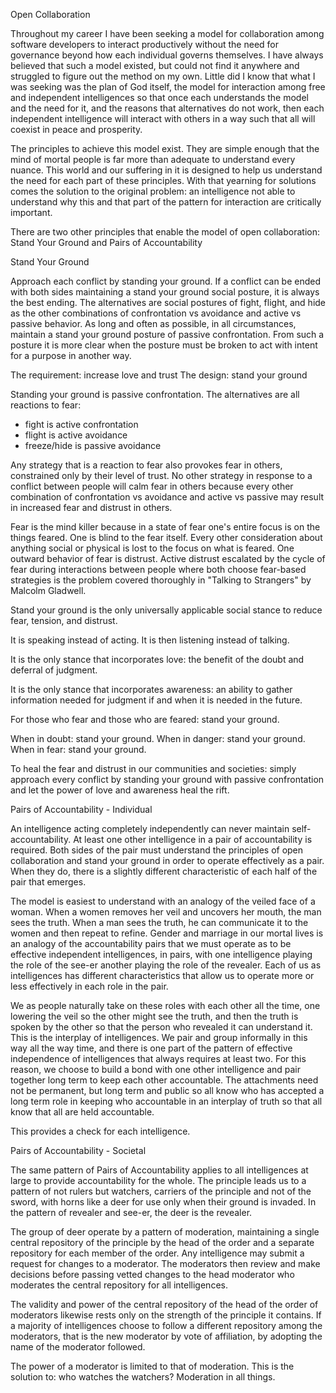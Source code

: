 Open Collaboration

Throughout my career I have been seeking a model for collaboration among software developers to interact productively without the need for governance beyond how each individual governs themselves. I have always believed that such a model existed, but could not find it anywhere and struggled to figure out the method on my own. Little did I know that what I was seeking was the plan of God itself, the model for interaction among free and independent intelligences so that once each understands the model and the need for it, and the reasons that alternatives do not work, then each independent intelligence will interact with others in a way such that all will coexist in peace and prosperity.

The principles to achieve this model exist. They are simple enough that the mind of mortal people is far more than adequate to understand every nuance. This world and our suffering in it is designed to help us understand the need for each part of these principles. With that yearning for solutions comes the solution to the original problem: an intelligence not able to understand why this and that part of the pattern for interaction are critically important.

There are two other principles that enable the model of open collaboration: Stand Your Ground and Pairs of Accountability

Stand Your Ground

Approach each conflict by standing your ground. If a conflict can be ended with both sides maintaining a stand your ground social posture, it is always the best ending. The alternatives are social postures of fight, flight, and hide as the other combinations of confrontation vs avoidance and active vs passive behavior. As long and often as possible, in all circumstances, maintain a stand your ground posture of passive confrontation. From such a posture it is more clear when the posture must be broken to act with intent for a purpose in another way.

The requirement: increase love and trust
The design: stand your ground

Standing your ground is passive confrontation. The alternatives are all reactions to fear:

- fight is active confrontation
- flight is active avoidance
- freeze/hide is passive avoidance

Any strategy that is a reaction to fear also provokes fear in others, constrained only by their level of trust. No other strategy in response to a conflict between people will calm fear in others because every other combination of confrontation vs avoidance and active vs passive may result in increased fear and distrust in others.

Fear is the mind killer because in a state of fear one's entire focus is on the things feared. One is blind to the fear itself. Every other consideration about anything social or physical is lost to the focus on what is feared. One outward behavior of fear is distrust. Active distrust escalated by the cycle of fear during interactions between people where both choose fear-based strategies is the problem covered thoroughly in "Talking to Strangers" by Malcolm Gladwell.

Stand your ground is the only universally applicable social stance to reduce fear, tension, and distrust.

It is speaking instead of acting. It is then listening instead of talking.

It is the only stance that incorporates love: the benefit of the doubt and deferral of judgment.

It is the only stance that incorporates awareness: an ability to gather information needed for judgment if and when it is needed in the future.

For those who fear and those who are feared: stand your ground.

When in doubt: stand your ground.
When in danger: stand your ground.
When in fear: stand your ground.

To heal the fear and distrust in our communities and societies: simply approach every conflict by standing your ground with passive confrontation and let the power of love and awareness heal the rift.

Pairs of Accountability - Individual

An intelligence acting completely independently can never maintain self-accountability. At least one other intelligence in a pair of accountability is required. Both sides of the pair must understand the principles of open collaboration and stand your ground in order to operate effectively as a pair. When they do, there is a slightly different characteristic of each half of the pair that emerges.

The model is easiest to understand with an analogy of the veiled face of a woman. When a women removes her veil and uncovers her mouth, the man sees the truth. When a man sees the truth, he can communicate it to the women and then repeat to refine. Gender and marriage in our mortal lives is an analogy of the accountability pairs that we must operate as to be effective independent intelligences, in pairs, with one intelligence playing the role of the see-er another playing the role of the revealer. Each of us as intelligences has different characteristics that allow us to operate more or less effectively in each role in the pair.

We as people naturally take on these roles with each other all the time, one lowering the veil so the other might see the truth, and then the truth is spoken by the other so that the person who revealed it can understand it. This is the interplay of intelligences. We pair and group informally in this way all the way time, and there is one part of the pattern of effective independence of intelligences that always requires at least two. For this reason, we choose to build a bond with one other intelligence and pair together long term to keep each other accountable. The attachments need not be permanent, but long term and public so all know who has accepted a long term role in keeping who accountable in an interplay of truth so that all know that all are held accountable.

This provides a check for each intelligence.

Pairs of Accountability - Societal

The same pattern of Pairs of Accountability applies to all intelligences at large to provide accountability for the whole. The principle leads us to a pattern of not rulers but watchers, carriers of the principle and not of the sword, with horns like a deer for use only when their ground is invaded. In the pattern of revealer and see-er, the deer is the revealer.

The group of deer operate by a pattern of moderation, maintaining a single central repository of the principle by the head of the order and a separate repository for each member of the order. Any intelligence may submit a request for changes to a moderator. The moderators then review and make decisions before passing vetted changes to the head moderator who moderates the central repository for all intelligences.

The validity and power of the central repository of the head of the order of moderators likewise rests only on the strength of the principle it contains. If a majority of intelligences choose to follow a different repository among the moderators, that is the new moderator by vote of affiliation, by adopting the name of the moderator followed.

The power of a moderator is limited to that of moderation. This is the solution to: who watches the watchers? Moderation in all things.
